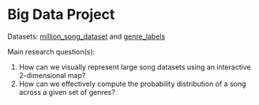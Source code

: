 # Big Data Project

Datasets: [million_song_dataset](http://millionsongdataset.com/) and [genre_labels](https://www.tagtraum.com/msd_genre_datasets.html)

Main research question(s): 

1) How can we visually represent large song datasets using an interactive 2-dimensional map?
2) How can we effectively compute the probability distribution of a song across a given set of genres?